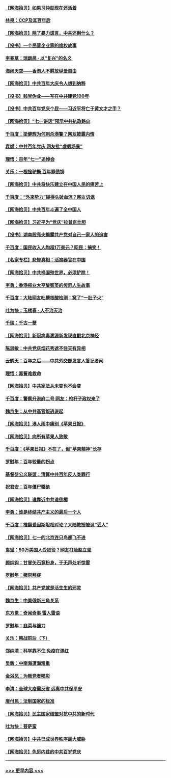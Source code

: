 #### [【网海拾贝】如果习仲勋现在还活着](../pages/nsc993/n13073410.md?t=07080401) 
#### [林泉：CCP及其百年后](../pages/nsc993/n13073226.md?t=07080401) 
#### [【网海拾贝】除了暴力谎言，中共还剩什么？](../pages/nsc993/n13071082.md?t=07080401) 
#### [【投书】一个民营企业家的维权故事](../pages/nsc993/n13070932.md?t=07080401) 
#### [李春草：瑞鹧鸪 · 以“复兴”的名义](../pages/nsc993/n13069984.md?t=07080401) 
#### [海阔天空——香港人不羁放纵爱自由](../pages/nsc993/n13069407.md?t=07080401) 
#### [【网海拾贝】中共百年大庆令人想到纳粹](../pages/nsc993/n13068483.md?t=07080401) 
#### [【投书】贱党伪业——写在中共建党100年](../pages/nsc993/n13067843.md?t=07080401) 
#### [【投书】中共百年党庆个屁——习近平将亡于黄文才之手？](../pages/nsc993/n13067425.md?t=07080401) 
#### [【网海拾贝】“七一讲话”预示中共执政路向](../pages/nsc993/n13066434.md?t=07080401) 
#### [千百度：梁健辉为何刺杀港警？网友披露内情](../pages/nsc993/n13066979.md?t=07080401) 
#### [袁斌：中共百年党庆 网友批“虚假场景”](../pages/nsc993/n13066385.md?t=07080401) 
#### [理悟：百年“七一”追悼会](../pages/nsc993/n13066106.md?t=07080401) 
#### [关乐：一根拴驴橛 百年罪债锅](../pages/nsc993/n13066089.md?t=07080401) 
#### [【网海拾贝】中共将快乐建立在中国人民的痛苦上](../pages/nsc993/n13064939.md?t=07080401) 
#### [千百度：“外来势力”碰得头破血流？网友讥讽](../pages/nsc993/n13064878.md?t=07080401) 
#### [【网海拾贝】中共百年斗遍了全中国人](../pages/nsc993/n13060020.md?t=07080401) 
#### [【网海拾贝】习近平为“党庆”拉普京壮胆](../pages/nsc993/n13057781.md?t=07080401) 
#### [【投书】湖南殷亮夫揭露共产党对自己一家人的迫害](../pages/nsc993/n13057744.md?t=07080401) 
#### [千百度：国民收入人均超1万美元？网民：搞笑！](../pages/nsc993/n13057692.md?t=07080401) 
#### [【名家专栏】悲惨真相：活摘器官在中国](../pages/nsc993/n13056611.md?t=07080401) 
#### [【网海拾贝】中共祸国殃世界，必须铲除！](../pages/nsc993/n13056011.md?t=07080401) 
#### [李勇：香港报业大亨黎智英的传奇人生故事](../pages/nsc993/n13055258.md?t=07080401) 
#### [千百度：大陆网友吐槽核酸检测：窝了“一肚子火”](../pages/nsc993/n13055194.md?t=07080401) 
#### [吐为快：玉楼春 · 人不治天治](../pages/nsc993/n13054028.md?t=07080401) 
#### [千瑞：千古一孽](../pages/nsc993/n13054016.md?t=07080401) 
#### [【网海拾贝】新冠病毒溯源新发现直戳北京神经](../pages/nsc993/n13052425.md?t=07080401) 
#### [陈思敏：中共党庆烟花秀遮不住天有异相](../pages/nsc993/n13052020.md?t=07080401) 
#### [云鹤天：百年之后——中共外交部发言人答记者问](../pages/nsc993/n13051604.md?t=07080401) 
#### [理悟：毒誓难救命](../pages/nsc993/n13051601.md?t=07080401) 
#### [【网海拾贝】中共家法从未变也不会变](../pages/nsc993/n13050366.md?t=07080401) 
#### [千百度：警察升港府二号 网友：枪杆子政权来了](../pages/nsc993/n13050261.md?t=07080401) 
#### [魏京生：从中共高官叛逃说起](../pages/nsc993/n13048997.md?t=07080401) 
#### [【网海拾贝】港人雨中痛别《苹果日报》](../pages/nsc993/n13048941.md?t=07080401) 
#### [【网海拾贝】向所有苹果人致敬](../pages/nsc993/n13046795.md?t=07080401) 
#### [千百度：《苹果日报》不在了，但“苹果精神”长存](../pages/nsc993/n13046703.md?t=07080401) 
#### [罗慰年：百年较量的拐点](../pages/nsc993/n13046542.md?t=07080401) 
#### [基督徒公义联盟：清算中共百年反人类罪行](../pages/nsc993/n13046499.md?t=07080401) 
#### [祝君安：百年僵尸罄绝](../pages/nsc993/n13045595.md?t=07080401) 
#### [【网海拾贝】谁靠近中共谁倒楣](../pages/nsc993/n13044667.md?t=07080401) 
#### [李勇：谁是终结共产主义的最后一个人](../pages/nsc993/n13044397.md?t=07080401) 
#### [千百度：推翻爱因斯坦相对论？大陆教授被讽“丢人”](../pages/nsc993/n13043908.md?t=07080401) 
#### [【网海拾贝】七一的北京连只鸟都飞不进](../pages/nsc993/n13041377.md?t=07080401) 
#### [袁斌：50万美国人受奴役？网友打脸赵立坚](../pages/nsc993/n13041330.md?t=07080401) 
#### [颜纯钩：甘冒矢石竟粉身，于无声处听惊雷](../pages/nsc993/n13041140.md?t=07080401) 
#### [罗慰年：猪崇拜症](../pages/nsc993/n13041071.md?t=07080401) 
#### [【网海拾贝】共产党就是活生生的邪灵](../pages/nsc993/n13036627.md?t=07080401) 
#### [魏京生：中美俄新三角关系](../pages/nsc993/n13035986.md?t=07080401) 
#### [东方觉：奇闻奇事 雷人雷语](../pages/nsc993/n13035878.md?t=07080401) 
#### [罗慰年：韭菜与镰刀](../pages/nsc993/n13034374.md?t=07080401) 
#### [关乐：韩战前后（下）](../pages/nsc993/n13034113.md?t=07080401) 
#### [郑纯清：科学靠不住 免疫在漂红](../pages/nsc993/n13034093.md?t=07080401) 
#### [吴新：中南海遭海难重](../pages/nsc993/n13034084.md?t=07080401) 
#### [金浴凤：为叛党者喝彩](../pages/nsc993/n13034058.md?t=07080401) 
#### [李清：全球大疫需反省 远离中共保平安](../pages/nsc993/n13033784.md?t=07080401) 
#### [唐付民：法制国家的标准](../pages/nsc993/n13032944.md?t=07080401) 
#### [【网海拾贝】民主国家结盟对抗中共的新时代](../pages/nsc993/n13031717.md?t=07080401) 
#### [吐为快：菩萨蛮](../pages/nsc993/n13030033.md?t=07080401) 
#### [【网海拾贝】中共已成世界秩序最大威胁](../pages/nsc993/n13028138.md?t=07080401) 
#### [【网海拾贝】色厉内荏的中共百岁党庆](../pages/nsc993/n13025582.md?t=07080401) 

----
#### [ >>> 更早内容 <<< ](../indexes/nsc993-earlier.md)
